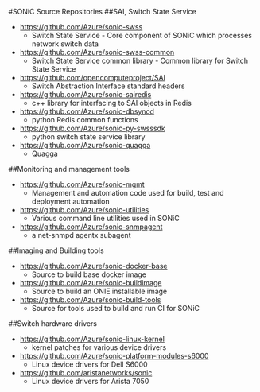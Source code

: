 #SONiC Source Repositories
##SAI, Switch State Service
- https://github.com/Azure/sonic-swss
	- Switch State Service - Core component of SONiC which processes network switch data    
- https://github.com/Azure/sonic-swss-common
	- Switch State Service common library - Common library for Switch State Service
- https://github.com/opencomputeproject/SAI
	- Switch Abstraction Interface standard headers
- https://github.com/Azure/sonic-sairedis
	- c++ library for interfacing to SAI objects in Redis 
- https://github.com/Azure/sonic-dbsyncd
	- python Redis common functions
- https://github.com/Azure/sonic-py-swsssdk
	- python switch state service library
- https://github.com/Azure/sonic-quagga
	- Quagga 
	
##Monitoring and management tools 
- https://github.com/Azure/sonic-mgmt
	- Management and automation code used for build, test and deployment automation
- https://github.com/Azure/sonic-utilities
	- Various command line utilities used in SONiC
- https://github.com/Azure/sonic-snmpagent
	- a net-snmpd agentx subagent 

##Imaging and Building tools
- https://github.com/Azure/sonic-docker-base
    - Source to build base docker image
- https://github.com/Azure/sonic-buildimage
	- Source to build an ONIE installable image 
- https://github.com/Azure/sonic-build-tools
	- Source for tools used to build and run CI for SONiC

##Switch hardware drivers
- https://github.com/Azure/sonic-linux-kernel
	- kernel patches for various device drivers
- https://github.com/Azure/sonic-platform-modules-s6000
	- Linux device drivers for Dell S6000
- https://github.com/aristanetworks/sonic
	- Linux device drivers for Arista 7050
